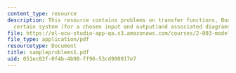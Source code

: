 ```yaml
---
content_type: resource
description: This resource contains problems on transfer functions, Bode plot of a
  certain system (for a chosen input and output)and associated diagrams.
file: https://ol-ocw-studio-app-qa.s3.amazonaws.com/courses/2-003-modeling-dynamics-and-control-i-spring-2005/051ec82f0f4b4b98ff9653cd980917e7_sampleproblems1.pdf
file_type: application/pdf
resourcetype: Document
title: sampleproblems1.pdf
uid: 051ec82f-0f4b-4b98-ff96-53cd980917e7
---
```

